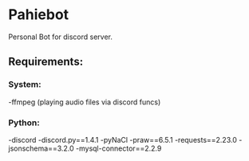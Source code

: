# Pahiebot

Personal Bot for discord server.

## Requirements:
### System:
-ffmpeg (playing audio files via discord funcs)

### Python:
-discord
-discord.py==1.4.1
-pyNaCl
-praw==6.5.1 
-requests==2.23.0
-jsonschema==3.2.0 
-mysql-connector==2.2.9
